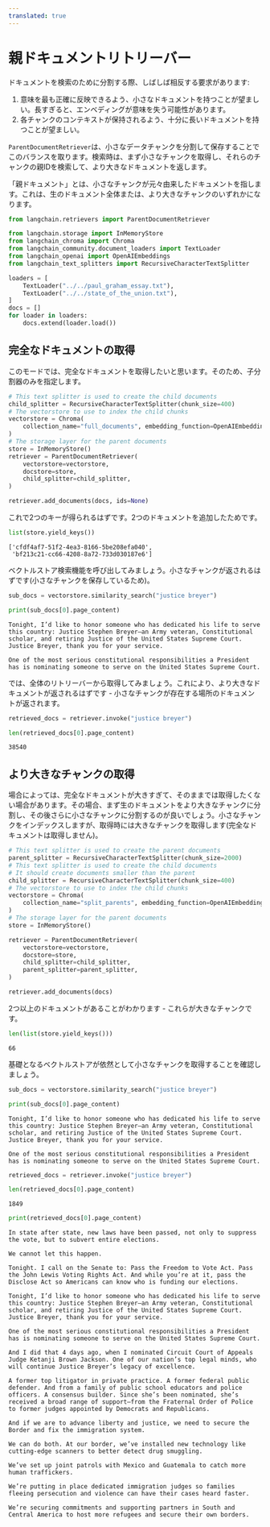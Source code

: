 ```yaml
---
translated: true
---
```


# 親ドキュメントリトリーバー

ドキュメントを検索のために分割する際、しばしば相反する要求があります:

1. 意味を最も正確に反映できるよう、小さなドキュメントを持つことが望ましい。長すぎると、エンベディングが意味を失う可能性があります。
2. 各チャンクのコンテキストが保持されるよう、十分に長いドキュメントを持つことが望ましい。

`ParentDocumentRetriever`は、小さなデータチャンクを分割して保存することでこのバランスを取ります。検索時は、まず小さなチャンクを取得し、それらのチャンクの親IDを検索して、より大きなドキュメントを返します。

「親ドキュメント」とは、小さなチャンクが元々由来したドキュメントを指します。これは、生のドキュメント全体または、より大きなチャンクのいずれかになります。

```python
from langchain.retrievers import ParentDocumentRetriever
```

```python
from langchain.storage import InMemoryStore
from langchain_chroma import Chroma
from langchain_community.document_loaders import TextLoader
from langchain_openai import OpenAIEmbeddings
from langchain_text_splitters import RecursiveCharacterTextSplitter
```

```python
loaders = [
    TextLoader("../../paul_graham_essay.txt"),
    TextLoader("../../state_of_the_union.txt"),
]
docs = []
for loader in loaders:
    docs.extend(loader.load())
```

## 完全なドキュメントの取得

このモードでは、完全なドキュメントを取得したいと思います。そのため、子分割器のみを指定します。

```python
# This text splitter is used to create the child documents
child_splitter = RecursiveCharacterTextSplitter(chunk_size=400)
# The vectorstore to use to index the child chunks
vectorstore = Chroma(
    collection_name="full_documents", embedding_function=OpenAIEmbeddings()
)
# The storage layer for the parent documents
store = InMemoryStore()
retriever = ParentDocumentRetriever(
    vectorstore=vectorstore,
    docstore=store,
    child_splitter=child_splitter,
)
```

```python
retriever.add_documents(docs, ids=None)
```

これで2つのキーが得られるはずです。2つのドキュメントを追加したためです。

```python
list(store.yield_keys())
```

```output
['cfdf4af7-51f2-4ea3-8166-5be208efa040',
 'bf213c21-cc66-4208-8a72-733d030187e6']
```

ベクトルストア検索機能を呼び出してみましょう。小さなチャンクが返されるはずです(小さなチャンクを保存しているため)。

```python
sub_docs = vectorstore.similarity_search("justice breyer")
```

```python
print(sub_docs[0].page_content)
```

```output
Tonight, I’d like to honor someone who has dedicated his life to serve this country: Justice Stephen Breyer—an Army veteran, Constitutional scholar, and retiring Justice of the United States Supreme Court. Justice Breyer, thank you for your service.

One of the most serious constitutional responsibilities a President has is nominating someone to serve on the United States Supreme Court.
```

では、全体のリトリーバーから取得してみましょう。これにより、より大きなドキュメントが返されるはずです - 小さなチャンクが存在する場所のドキュメントが返されます。

```python
retrieved_docs = retriever.invoke("justice breyer")
```

```python
len(retrieved_docs[0].page_content)
```

```output
38540
```

## より大きなチャンクの取得

場合によっては、完全なドキュメントが大きすぎて、そのままでは取得したくない場合があります。その場合、まず生のドキュメントをより大きなチャンクに分割し、その後さらに小さなチャンクに分割するのが良いでしょう。小さなチャンクをインデックスしますが、取得時には大きなチャンクを取得します(完全なドキュメントは取得しません)。

```python
# This text splitter is used to create the parent documents
parent_splitter = RecursiveCharacterTextSplitter(chunk_size=2000)
# This text splitter is used to create the child documents
# It should create documents smaller than the parent
child_splitter = RecursiveCharacterTextSplitter(chunk_size=400)
# The vectorstore to use to index the child chunks
vectorstore = Chroma(
    collection_name="split_parents", embedding_function=OpenAIEmbeddings()
)
# The storage layer for the parent documents
store = InMemoryStore()
```

```python
retriever = ParentDocumentRetriever(
    vectorstore=vectorstore,
    docstore=store,
    child_splitter=child_splitter,
    parent_splitter=parent_splitter,
)
```

```python
retriever.add_documents(docs)
```

2つ以上のドキュメントがあることがわかります - これらが大きなチャンクです。

```python
len(list(store.yield_keys()))
```

```output
66
```

基礎となるベクトルストアが依然として小さなチャンクを取得することを確認しましょう。

```python
sub_docs = vectorstore.similarity_search("justice breyer")
```

```python
print(sub_docs[0].page_content)
```

```output
Tonight, I’d like to honor someone who has dedicated his life to serve this country: Justice Stephen Breyer—an Army veteran, Constitutional scholar, and retiring Justice of the United States Supreme Court. Justice Breyer, thank you for your service.

One of the most serious constitutional responsibilities a President has is nominating someone to serve on the United States Supreme Court.
```

```python
retrieved_docs = retriever.invoke("justice breyer")
```

```python
len(retrieved_docs[0].page_content)
```

```output
1849
```

```python
print(retrieved_docs[0].page_content)
```

```output
In state after state, new laws have been passed, not only to suppress the vote, but to subvert entire elections.

We cannot let this happen.

Tonight. I call on the Senate to: Pass the Freedom to Vote Act. Pass the John Lewis Voting Rights Act. And while you’re at it, pass the Disclose Act so Americans can know who is funding our elections.

Tonight, I’d like to honor someone who has dedicated his life to serve this country: Justice Stephen Breyer—an Army veteran, Constitutional scholar, and retiring Justice of the United States Supreme Court. Justice Breyer, thank you for your service.

One of the most serious constitutional responsibilities a President has is nominating someone to serve on the United States Supreme Court.

And I did that 4 days ago, when I nominated Circuit Court of Appeals Judge Ketanji Brown Jackson. One of our nation’s top legal minds, who will continue Justice Breyer’s legacy of excellence.

A former top litigator in private practice. A former federal public defender. And from a family of public school educators and police officers. A consensus builder. Since she’s been nominated, she’s received a broad range of support—from the Fraternal Order of Police to former judges appointed by Democrats and Republicans.

And if we are to advance liberty and justice, we need to secure the Border and fix the immigration system.

We can do both. At our border, we’ve installed new technology like cutting-edge scanners to better detect drug smuggling.

We’ve set up joint patrols with Mexico and Guatemala to catch more human traffickers.

We’re putting in place dedicated immigration judges so families fleeing persecution and violence can have their cases heard faster.

We’re securing commitments and supporting partners in South and Central America to host more refugees and secure their own borders.
```
